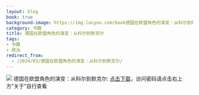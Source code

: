 ```yaml
---
layout: blog
book: true
background-image: https://img.locyoo.com/book德国在欧盟角色的演变：从科尔到默克尔.jpg
category: 书籍
title: 德国在欧盟角色的演变：从科尔到默克尔
tags:
- 书籍
- 政治
redirect_from:
  - /2024/03/德国在欧盟角色的演变：从科尔到默克尔/
---
```

![](https://img.locyoo.com/book德国在欧盟角色的演变：从科尔到默克尔.jpg)
德国在欧盟角色的演变：从科尔到默克尔: <a name = "ref1" href="https://url18.ctfile.com/f/50983618-1268598226-c1c9d7?p=3619">点击下载</a>，访问密码请点击右上方“关于”自行查看
